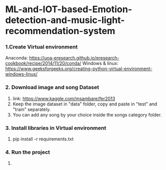 # ML-and-IOT-based-Emotion-detection-and-music-light-recommendation-system

### 1.Create Virtual environment
Anaconda: https://uoa-eresearch.github.io/eresearch-cookbook/recipe/2014/11/20/conda/
Windows & linux: https://www.geeksforgeeks.org/creating-python-virtual-environment-windows-linux/

### 2. Download image and song Dataset
1. link: https://www.kaggle.com/msambare/fer2013
2. Keep the image dataset in "data" folder, copy and paste in "test" and "train" separately.
3. You can add any song by your choice inside the songs category folder.

### 3. Install libraries in Virtual environment
1. pip install -r requirements.txt

### 4. Run the project
1. 
